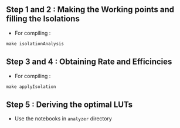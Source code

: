## Step 1 and 2 : Making the Working points and filling the Isolations
  * For compiling :
  ```
  make isolationAnalysis
  ```
  
## Step 3 and 4 : Obtaining Rate and Efficincies
  * For compiling :
  ```
  make applyIsolation
  ```
## Step 5 : Deriving the optimal LUTs
  * Use the notebooks in `analyzer` directory
